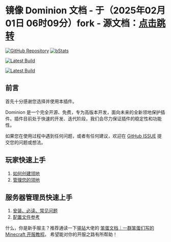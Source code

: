 # 镜像 Dominion 文档 - 于（2025年02月01日 06时09分）fork - 源文档：[点击跳转](https://dominion.lunadeer.cn)

[![GitHub Repository](https://img.shields.io/badge/仓库地址-GitHub-blue?logo=github)](https://github.com/ColdeZhang/Dominion)
[![bStats](https://img.shields.io/badge/bStats-数据统计-eacd76?logo=google-analytics)](https://bstats.org/plugin/bukkit/Dominion/21445)

[![Latest Build](https://img.shields.io/github/v/release/ColdeZhang/Dominion?label=%E6%9C%80%E6%96%B0%E6%9E%84%E5%BB%BA%E4%B8%8B%E8%BD%BD&logo=github&color=0aa344)](https://github.com/ColdeZhang/Dominion/releases/latest)

[![Latest Build](https://img.shields.io/github/v/release/ColdeZhang/Dominion?label=%E5%A4%87%E7%94%A8%E4%B8%8B%E8%BD%BD%E5%9C%B0%E5%9D%80&logo=gitea&color=0aa344)](https://ssl.lunadeer.cn:14446/mirror/Dominion/releases)

## 前言

首先十分感谢您选择并使用本插件。

Dominion 是一个完全开源、免费，专为高版本开发，面向未来的全新领地保护插件。插件目前处于快速的开发、迭代阶段，我们会尽力保证插件的稳定性和功能性。

如果您在使用过程中遇到任何问题，或者有任何建议，欢迎在 [GitHub ISSUE](https://github.com/ColdeZhang/Dominion/issues) 提交您的问题或想法。

## 玩家快速上手

1. [如何创建领地](create-dominion.md)
2. [管理您的领地](manage-dominion/README.md)

## 服务器管理员快速上手

1. [安装、必读、常见问题](operator/README.md)
2. [配置文件参考](operator/config.md)

什么，你是新手服主？推荐通读一下[驿站](https://github.com/postyizhan)大佬的 [笨蛋文档｜一群笨蛋们写的 Minecraft 开服教程](https://yizhan.wiki/NitWikit/Java/intro)。
希望能对你的开服之路有所帮助！

